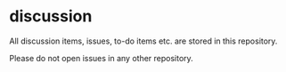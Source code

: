 # discussion

All discussion items, issues, to-do items etc. are stored in this repository. 

Please do not open issues in any other repository.
